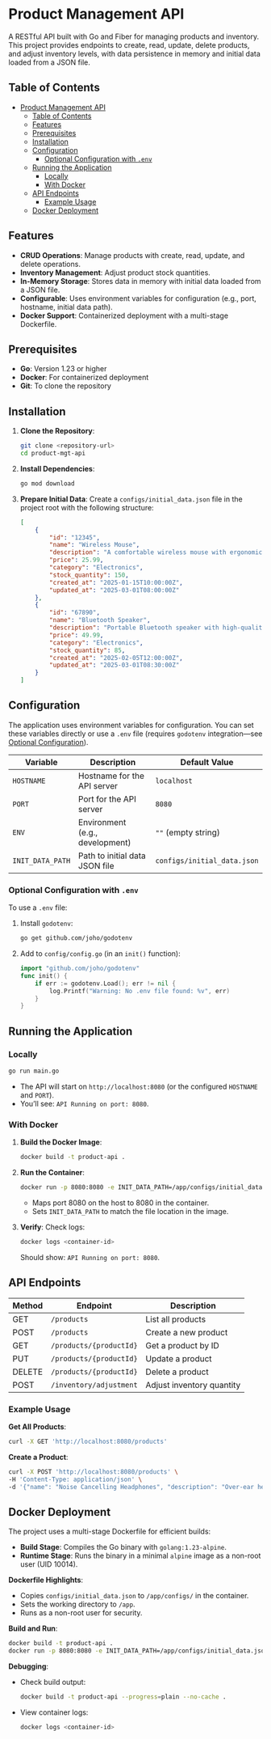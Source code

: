 # Product Management API

A RESTful API built with Go and Fiber for managing products and inventory. This project provides endpoints to create, read, update, delete products, and adjust inventory levels, with data persistence in memory and initial data loaded from a JSON file.

## Table of Contents
- [Product Management API](#product-management-api)
  - [Table of Contents](#table-of-contents)
  - [Features](#features)
  - [Prerequisites](#prerequisites)
  - [Installation](#installation)
  - [Configuration](#configuration)
    - [Optional Configuration with `.env`](#optional-configuration-with-env)
  - [Running the Application](#running-the-application)
    - [Locally](#locally)
    - [With Docker](#with-docker)
  - [API Endpoints](#api-endpoints)
    - [Example Usage](#example-usage)
  - [Docker Deployment](#docker-deployment)

## Features
- **CRUD Operations**: Manage products with create, read, update, and delete operations.
- **Inventory Management**: Adjust product stock quantities.
- **In-Memory Storage**: Stores data in memory with initial data loaded from a JSON file.
- **Configurable**: Uses environment variables for configuration (e.g., port, hostname, initial data path).
- **Docker Support**: Containerized deployment with a multi-stage Dockerfile.

## Prerequisites
- **Go**: Version 1.23 or higher
- **Docker**: For containerized deployment
- **Git**: To clone the repository

## Installation
1. **Clone the Repository**:
   ```bash
   git clone <repository-url>
   cd product-mgt-api
   ```

2. **Install Dependencies**:
   ```bash
   go mod download
   ```

3. **Prepare Initial Data**:
   Create a `configs/initial_data.json` file in the project root with the following structure:
   ```json
   [
       {
           "id": "12345",
           "name": "Wireless Mouse",
           "description": "A comfortable wireless mouse with ergonomic design.",
           "price": 25.99,
           "category": "Electronics",
           "stock_quantity": 150,
           "created_at": "2025-01-15T10:00:00Z",
           "updated_at": "2025-03-01T08:00:00Z"
       },
       {
           "id": "67890",
           "name": "Bluetooth Speaker",
           "description": "Portable Bluetooth speaker with high-quality sound.",
           "price": 49.99,
           "category": "Electronics",
           "stock_quantity": 85,
           "created_at": "2025-02-05T12:00:00Z",
           "updated_at": "2025-03-01T08:30:00Z"
       }
   ]
   ```

## Configuration
The application uses environment variables for configuration. You can set these variables directly or use a `.env` file (requires `godotenv` integration—see [Optional Configuration](#optional-configuration)).

| Variable         | Description                     | Default Value               |
| ---------------- | ------------------------------- | --------------------------- |
| `HOSTNAME`       | Hostname for the API server     | `localhost`                 |
| `PORT`           | Port for the API server         | `8080`                      |
| `ENV`            | Environment (e.g., development) | `""` (empty string)         |
| `INIT_DATA_PATH` | Path to initial data JSON file  | `configs/initial_data.json` |

### Optional Configuration with `.env`
To use a `.env` file:
1. Install `godotenv`:
   ```bash
   go get github.com/joho/godotenv
   ```
2. Add to `config/config.go` (in an `init()` function):
   ```go
   import "github.com/joho/godotenv"
   func init() {
       if err := godotenv.Load(); err != nil {
           log.Printf("Warning: No .env file found: %v", err)
       }
   }
   ```

## Running the Application
### Locally
```bash
go run main.go
```
- The API will start on `http://localhost:8080` (or the configured `HOSTNAME` and `PORT`).
- You’ll see: `API Running on port: 8080`.

### With Docker
1. **Build the Docker Image**:
   ```bash
   docker build -t product-api .
   ```

2. **Run the Container**:
   ```bash
   docker run -p 8080:8080 -e INIT_DATA_PATH=/app/configs/initial_data.json product-api
   ```
   - Maps port 8080 on the host to 8080 in the container.
   - Sets `INIT_DATA_PATH` to match the file location in the image.

3. **Verify**:
   Check logs:
   ```bash
   docker logs <container-id>
   ```
   Should show: `API Running on port: 8080`.

## API Endpoints
| Method | Endpoint                | Description               |
| ------ | ----------------------- | ------------------------- |
| GET    | `/products`             | List all products         |
| POST   | `/products`             | Create a new product      |
| GET    | `/products/{productId}` | Get a product by ID       |
| PUT    | `/products/{productId}` | Update a product          |
| DELETE | `/products/{productId}` | Delete a product          |
| POST   | `/inventory/adjustment` | Adjust inventory quantity |

### Example Usage
**Get All Products**:
```bash
curl -X GET 'http://localhost:8080/products'
```

**Create a Product**:
```bash
curl -X POST 'http://localhost:8080/products' \
-H 'Content-Type: application/json' \
-d '{"name": "Noise Cancelling Headphones", "description": "Over-ear headphones", "price": 120.00, "category": "Electronics", "stock_quantity": 75}'
```

## Docker Deployment
The project uses a multi-stage Dockerfile for efficient builds:
- **Build Stage**: Compiles the Go binary with `golang:1.23-alpine`.
- **Runtime Stage**: Runs the binary in a minimal `alpine` image as a non-root user (UID 10014).

**Dockerfile Highlights**:
- Copies `configs/initial_data.json` to `/app/configs/` in the container.
- Sets the working directory to `/app`.
- Runs as a non-root user for security.

**Build and Run**:
```bash
docker build -t product-api .
docker run -p 8080:8080 -e INIT_DATA_PATH=/app/configs/initial_data.json product-api
```

**Debugging**:
- Check build output:
  ```bash
  docker build -t product-api --progress=plain --no-cache .
  ```
- View container logs:
  ```bash
  docker logs <container-id>
  ```